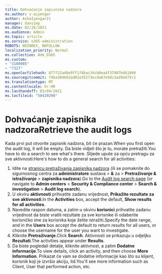```yaml
---
title: Dohvaćanje zapisnika nadzora
ms.author: v-aiyengar
author: AshaIyengar21
manager: dansimp
ms.date: 02/26/2021
ms.audience: Admin
ms.topic: article
ms.service: o365-administration
ROBOTS: NOINDEX, NOFOLLOW
localization_priority: Normal
ms.collection: Adm_O365
ms.custom:
- "3100005"
- "7327"
ms.openlocfilehash: 877f22a48e9ff1f4bac34cb0ea4f37407b4b109d
ms.sourcegitcommit: f4ba304b92ed01e35273ecda67e9dc3ad9d475c1
ms.translationtype: MT
ms.contentlocale: hr-HR
ms.lasthandoff: 03/04/2021
ms.locfileid: "50429290"
---
```

# <a name="retrieve-the-audit-logs"></a><span data-ttu-id="906d0-102">Dohvaćanje zapisnika nadzora</span><span class="sxs-lookup"><span data-stu-id="906d0-102">Retrieve the audit logs</span></span>

<span data-ttu-id="906d0-103">Kada prvi put otvorite zapisnik nadzora, bit će prazan.</span><span class="sxs-lookup"><span data-stu-id="906d0-103">When you first open the audit log, it will be empty.</span></span> <span data-ttu-id="906d0-104">Da biste vidjeli što je tu, morate pretražiti.</span><span class="sxs-lookup"><span data-stu-id="906d0-104">You have to do a search to see what's there.</span></span> <span data-ttu-id="906d0-105">Slijede upute za opću pretragu za sve aktivnosti:</span><span class="sxs-lookup"><span data-stu-id="906d0-105">Here's how to do a general search for all activities:</span></span>

1. <span data-ttu-id="906d0-106">Idite na [stranicu pretraživanja zapisnika nadzora](https://protection.office.com/#/unifiedauditlog) (ili se pomaknite do sigurnosnog centra za **administratore** sustava  >  **&** za  >  **Pretraživanje & istraživanje**  >  **zapisnika nadzora**).</span><span class="sxs-lookup"><span data-stu-id="906d0-106">Go to the [Audit log search page](https://protection.office.com/#/unifiedauditlog) (or navigate to  **Admin centers** > **Security & Compliance center** > **Search & investigation** > **Audit log search**).</span></span>
1. <span data-ttu-id="906d0-107">U okviru **aktivnosti** prihvatite zadanu vrijednost, **Prikažite rezultate za sve aktivnosti**.</span><span class="sxs-lookup"><span data-stu-id="906d0-107">In the **Activities** box, accept the default, **Show results for all activities**.</span></span>
1. <span data-ttu-id="906d0-108">Navedite raspon datuma, a zatim u okviru **korisnici** prihvatite zadanu vrijednost da biste vratili rezultate za sve korisnike ili odaberite korisničko ime za korisnika koje želite istražiti.</span><span class="sxs-lookup"><span data-stu-id="906d0-108">Specify the date range, and in the **Users** box accept the default to return results for all users, or choose the username for the user you want to investigate.</span></span>
1. <span data-ttu-id="906d0-109">Kliknite **Pretraživanje**.</span><span class="sxs-lookup"><span data-stu-id="906d0-109">Click **Search**.</span></span> <span data-ttu-id="906d0-110">Aktivnosti se prikazuju u odjeljku **Rezultati**.</span><span class="sxs-lookup"><span data-stu-id="906d0-110">The activities appear under **Results**.</span></span>
1. <span data-ttu-id="906d0-111">Da biste pogledali detalje, kliknite aktivnost, a zatim **Dodatne informacije**.</span><span class="sxs-lookup"><span data-stu-id="906d0-111">To view details, click an activity, and then choose **More Information**.</span></span> <span data-ttu-id="906d0-112">Prikazat će vam se dodatne informacije kao što su klijent, korisnik koji je izvršio akciju, itd.</span><span class="sxs-lookup"><span data-stu-id="906d0-112">You'll see more information such as Client, User that performed action, etc.</span></span>
